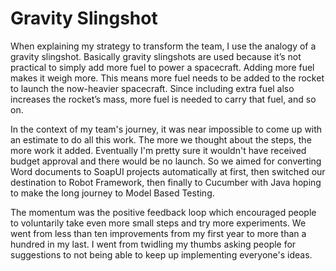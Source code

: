 # Gravity Slingshot

When explaining my strategy to transform the team, I use the analogy of a gravity slingshot. Basically gravity slingshots are used because it’s not practical to simply add more fuel to power a spacecraft. Adding more fuel makes it weigh more. This means more fuel needs to be added to the rocket to launch the now-heavier spacecraft. Since including extra fuel also increases the rocket’s mass, more fuel is needed to carry that fuel, and so on. 

In the context of my team's journey, it was near impossible to come up with an estimate to do all this work. The more we thought about the steps, the more work it added. Eventually I'm pretty sure it wouldn't have received budget approval and there would be no launch. So we aimed for converting Word documents to SoapUI projects automatically at first, then switched our destination to Robot Framework, then finally to Cucumber with Java hoping to make the long journey to Model Based Testing.

The momentum was the positive feedback loop which encouraged people to voluntarily take even more small steps and try more experiments. We went from less than ten improvements from my first year to more than a hundred in my last. I went from twidling my thumbs asking people for suggestions to not being able to keep up implementing everyone's ideas. 